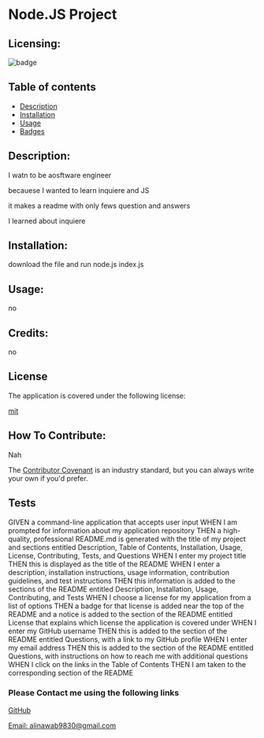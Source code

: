
# Node.JS Project

## Licensing:
![badge](https://img.shields.io/badge/license-mit-brightorange)                   
    
## Table of contents

* [Description](#description)
* [Installation](#installation)
* [Usage](#usage)
* [Badges](#badges)
    
## Description:

I watn to be aosftware engineer

becauese I wanted to learn inquiere and JS

it makes a readme with only fews question and answers

I learned about inquiere

## Installation:

download the file and run node.js index.js

## Usage:

no

## Credits: 

no


## License
  
The application is covered under the following license:
  
[mit](https://choosealicense.com/licenses/mit)
      

## How To Contribute:

Nah

The [Contributor Covenant](https://www.contributor-covenant.org/) is an industry standard, but you can always write your own if you'd prefer.

## Tests

GIVEN a command-line application that accepts user input WHEN I am prompted for information about my application repository THEN a high-quality, professional README.md is generated with the title of my project and sections entitled Description, Table of Contents, Installation, Usage, License, Contributing, Tests, and Questions WHEN I enter my project title THEN this is displayed as the title of the README WHEN I enter a description, installation instructions, usage information, contribution guidelines, and test instructions THEN this information is added to the sections of the README entitled Description, Installation, Usage, Contributing, and Tests WHEN I choose a license for my application from a list of options THEN a badge for that license is added near the top of the README and a notice is added to the section of the README entitled License that explains which license the application is covered under WHEN I enter my GitHub username THEN this is added to the section of the README entitled Questions, with a link to my GitHub profile WHEN I enter my email address THEN this is added to the section of the README entitled Questions, with instructions on how to reach me with additional questions WHEN I click on the links in the Table of Contents THEN I am taken to the corresponding section of the README

### Please Contact me using the following links

[GitHub](https://github.com/YaBoiAli)

[Email: alinawab9830@gmail.com](mailto:alinawab9830@gmail.com)

